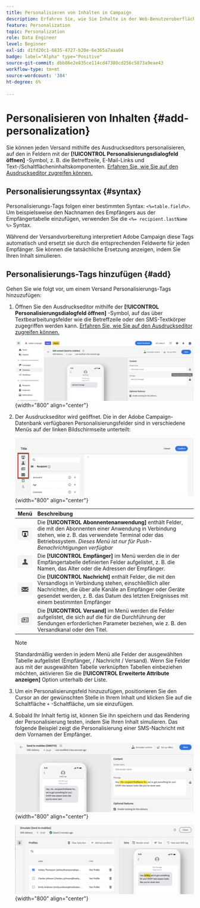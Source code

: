 ```yaml
---
title: Personalisieren von Inhalten in Campaign
description: Erfahren Sie, wie Sie Inhalte in der Web-Benutzeroberfläche von Adobe Campaign personalisieren.
feature: Personalization
topic: Personalization
role: Data Engineer
level: Beginner
exl-id: d1fd20c1-6835-4727-b20e-6e365a7aaa04
badge: label="Alpha" type="Positive"
source-git-commit: dbb86e2e835ce114cd47380cd256c5873a9eae43
workflow-type: tm+mt
source-wordcount: '384'
ht-degree: 6%

---
```



# Personalisieren von Inhalten {#add-personalization}

Sie können jeden Versand mithilfe des Ausdruckseditors personalisieren, auf den in Feldern mit der **[!UICONTROL Personalisierungsdialogfeld öffnen]** -Symbol, z. B. die Betreffzeile, E-Mail-Links und Text-/Schaltflächeninhaltskomponenten. [Erfahren Sie, wie Sie auf den Ausdruckseditor zugreifen können.](gs-personalization.md/#access)

## Personalisierungssyntax {#syntax}

Personalisierungs-Tags folgen einer bestimmten Syntax: `<%=table.field%>`. Um beispielsweise den Nachnamen des Empfängers aus der Empfängertabelle einzufügen, verwenden Sie die `<%= recipient.lastName %>` Syntax.

Während der Versandvorbereitung interpretiert Adobe Campaign diese Tags automatisch und ersetzt sie durch die entsprechenden Feldwerte für jeden Empfänger. Sie können die tatsächliche Ersetzung anzeigen, indem Sie Ihren Inhalt simulieren.

## Personalisierungs-Tags hinzufügen {#add}

Gehen Sie wie folgt vor, um einem Versand Personalisierungs-Tags hinzuzufügen:

1. Öffnen Sie den Ausdruckseditor mithilfe der **[!UICONTROL Personalisierungsdialogfeld öffnen]** -Symbol, auf das über Textbearbeitungsfelder wie die Betreffzeile oder den SMS-Textkörper zugegriffen werden kann. [Erfahren Sie, wie Sie auf den Ausdruckseditor zugreifen können.](gs-personalization.md/#access)

   ![](assets/perso-access.png){width="800" align="center"}

1. Der Ausdruckseditor wird geöffnet. Die in der Adobe Campaign-Datenbank verfügbaren Personalisierungsfelder sind in verschiedene Menüs auf der linken Bildschirmseite unterteilt:

   ![](assets/perso-insert-field.png){width="800" align="center"}

   | Menü | Beschreibung |
   |-----|------------|
   | ![](assets/do-not-localize/perso-subscribers-menu.png) | Die **[!UICONTROL Abonnentenanwendung]** enthält Felder, die mit den Abonnenten einer Anwendung in Verbindung stehen, wie z. B. das verwendete Terminal oder das Betriebssystem. *Dieses Menü ist nur für Push-Benachrichtigungen verfügbar* |
   | ![](assets/do-not-localize/perso-recipients-menu.png) | Die **[!UICONTROL Empfänger]** im Menü werden die in der Empfängertabelle definierten Felder aufgelistet, z. B. die Namen, das Alter oder die Adressen der Empfänger. |
   | ![](assets/do-not-localize/perso-message-menu.png) | Die **[!UICONTROL Nachricht]** enthält Felder, die mit den Versandlogs in Verbindung stehen, einschließlich aller Nachrichten, die über alle Kanäle an Empfänger oder Geräte gesendet werden, z. B. das Datum des letzten Ereignisses mit einem bestimmten Empfänger |
   | ![](assets/do-not-localize/perso-delivery-menu.png) | Die **[!UICONTROL Versand]** im Menü werden die Felder aufgelistet, die sich auf die für die Durchführung der Sendungen erforderlichen Parameter beziehen, wie z. B. den Versandkanal oder den Titel. |

   >[!NOTE]
   >
   >Standardmäßig werden in jedem Menü alle Felder der ausgewählten Tabelle aufgelistet (Empfänger, / Nachricht / Versand). Wenn Sie Felder aus mit der ausgewählten Tabelle verknüpften Tabellen einbeziehen möchten, aktivieren Sie die **[!UICONTROL Erweiterte Attribute anzeigen]** Option unterhalb der Liste.

1. Um ein Personalisierungsfeld hinzuzufügen, positionieren Sie den Cursor an der gewünschten Stelle in Ihrem Inhalt und klicken Sie auf die Schaltfläche `+` -Schaltfläche, um sie einzufügen.

1. Sobald Ihr Inhalt fertig ist, können Sie ihn speichern und das Rendering der Personalisierung testen, indem Sie Ihren Inhalt simulieren. Das folgende Beispiel zeigt die Personalisierung einer SMS-Nachricht mit dem Vornamen der Empfänger.

   ![](assets/perso-preview1.png){width="800" align="center"}

   ![](assets/perso-preview2.png){width="800" align="center"}
